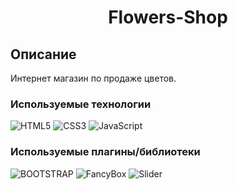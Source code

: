<h1 align="center">Flowers-Shop</h1>

## Описание
Интернет магазин по продаже цветов.

### Используемые технологии
![HTML5](https://img.shields.io/badge/-HTML5-black?style=flat-square&logo=html5&logoColor=html)
![CSS3](https://img.shields.io/badge/-CSS3-black?style=flat-square&logo=css3&logoColor=css3)
![JavaScript](https://img.shields.io/badge/-JavaScript-black?style=flat-square&logo=javascript)


### Используемые плагины/библиотеки
![BOOTSTRAP](https://img.shields.io/badge/-BOOTSTRAP-black?style=flat-square&logo=bootstrap&logoColor=bootstrap)
![FancyBox](https://img.shields.io/badge/-FancyBox-black?style=flat-square&logo=fancybox&logoColor=fancybox)
![Slider](https://img.shields.io/badge/-Slider-black?style=flat-square&logo=slider&logoColor=slider)
